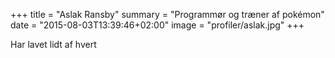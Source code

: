 +++
title = "Aslak Ransby"
summary = "Programmør og træner af pokémon"
date = "2015-08-03T13:39:46+02:00"
image = "profiler/aslak.jpg"
+++

Har lavet lidt af hvert
